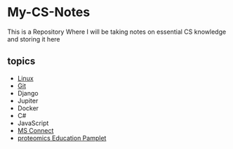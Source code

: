 # My-CS-Notes
This is a Repository Where I will be taking notes on essential CS knowledge and storing it here

## topics
  - [Linux](https://github.com/KeleCant/My-CS-Notes/blob/main/Linux.md)
  - [Git](https://github.com/KeleCant/My-CS-Notes/blob/main/Git.md)
  - Django
  - Jupiter
  - Docker
  - C#
  - JavaScript
  - [MS Connect](https://github.com/RTKlab-BYU/Proteomic-Data-Manager)
  - [proteomics Education Pamplet](https://github.com/PayneLab/ProteomicsEducation/)
